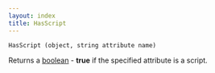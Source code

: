```yaml
---
layout: index
title: HasScript
---
```


    HasScript (object, string attribute name)

Returns a [boolean](../types/boolean.html) - **true** if the specified attribute is a script.
